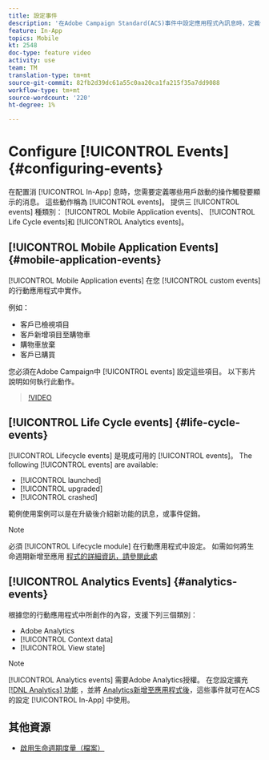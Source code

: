```yaml
---
title: 設定事件
description: '在Adobe Campaign Standard(ACS)事件中設定應用程式內訊息時，定義使用者啟動的動作會觸發要顯示的訊息。 '
feature: In-App
topics: Mobile
kt: 2548
doc-type: feature video
activity: use
team: TM
translation-type: tm+mt
source-git-commit: 82fb2d39dc61a55c0aa20ca1fa215f35a7dd9088
workflow-type: tm+mt
source-wordcount: '220'
ht-degree: 1%

---
```



# Configure [!UICONTROL Events] {#configuring-events}

在配置消 [!UICONTROL In-App] 息時，您需要定義哪些用戶啟動的操作觸發要顯示的消息。 這些動作稱為 [!UICONTROL events]。 提供三 [!UICONTROL events] 種類別： [!UICONTROL Mobile Application events]、 [!UICONTROL Life Cycle events]和 [!UICONTROL Analytics events]。

## [!UICONTROL Mobile Application Events] {#mobile-application-events}

[!UICONTROL Mobile Application events] 在您 [!UICONTROL custom events] 的行動應用程式中實作。

例如：

* 客戶已檢視項目
* 客戶新增項目至購物車
* 購物車放棄
* 客戶已購買

您必須在Adobe Campaign中 [!UICONTROL events] 設定這些項目。 以下影片說明如何執行此動作。

>[!VIDEO](https://video.tv.adobe.com/v/26245?quality=12)

## [!UICONTROL Life Cycle events]  {#life-cycle-events}

[!UICONTROL Lifecycle events] 是現成可用的 [!UICONTROL events]。 The following [!UICONTROL events] are available:

* [!UICONTROL launched]
* [!UICONTROL upgraded]
* [!UICONTROL crashed]

範例使用案例可以是在升級後介紹新功能的訊息，或事件促銷。

>[!NOTE]
>
>必須 [!UICONTROL Lifecycle module] 在行動應用程式中設定。 如需如何將生命週期新增至應用 [程式的詳細資訊，請參閱此處](https://aep-sdks.gitbook.io/docs/using-mobile-extensions/mobile-core/lifecycle)

## [!UICONTROL Analytics Events] {#analytics-events}

根據您的行動應用程式中所創作的內容，支援下列三個類別：

* Adobe Analytics
* [!UICONTROL Context data]
* [!UICONTROL View state]

>[!NOTE]
>
>[!UICONTROL Analytics events] 需要Adobe Analytics授權。 在您設定擴充 [[!DNL Analytics] 功能](https://aep-sdks.gitbook.io/docs/using-mobile-extensions/adobe-analytics#configure-analytics-extension-in-launch) ，並將 [Analytics新增至應用程式後](https://aep-sdks.gitbook.io/docs/using-mobile-extensions/adobe-analytics#add-analytics-to-your-app)，這些事件就可在ACS的設定 [!UICONTROL In-App] 中使用。

## 其他資源

* [啟用生命週期度量（檔案）](https://aep-sdks.gitbook.io/docs/getting-started/initialize-the-sdk#enable-lifecycle-metrics)
